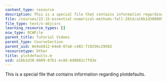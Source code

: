```yaml
---
content_type: resource
description: This is a special file that contains information regarding plotdefaults.
file: /courses/22-15-essential-numerical-methods-fall-2014/a16b1d38080987b1ec8d6d8882c7fd3e_plotdefaults.m
file_type: text/x-objcsrc
learning_resource_types: []
ocw_type: OCWFile
parent_title: Tutorial Videos
parent_type: CourseSection
parent_uid: 0e9a5812-64e8-07a6-c482-f19256c29502
resourcetype: Other
title: plotdefaults.m
uid: a16b1d38-0809-87b1-ec8d-6d8882c7fd3e
---
```

This is a special file that contains information regarding plotdefaults.